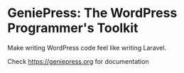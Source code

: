 # GeniePress: The WordPress Programmer's Toolkit

Make writing WordPress code feel like writing Laravel.

Check https://geniepress.org for documentation
